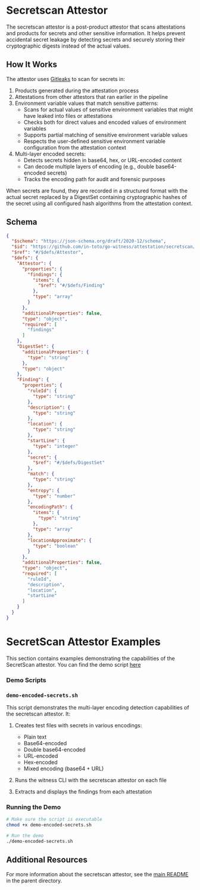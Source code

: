 # Secretscan Attestor

The secretscan attestor is a post-product attestor that scans attestations and products for secrets and other sensitive information. It helps prevent accidental secret leakage by detecting secrets and securely storing their cryptographic digests instead of the actual values.

## How It Works
The attestor uses [Gitleaks](https://github.com/zricethezav/gitleaks) to scan for secrets in:

1. Products generated during the attestation process
2. Attestations from other attestors that ran earlier in the pipeline
3. Environment variable values that match sensitive patterns:
   - Scans for actual values of sensitive environment variables that might have leaked into files or attestations
   - Checks both for direct values and encoded values of environment variables
   - Supports partial matching of sensitive environment variable values
   - Respects the user-defined sensitive environment variable configuration from the attestation context
4. Multi-layer encoded secrets:
   - Detects secrets hidden in base64, hex, or URL-encoded content
   - Can decode multiple layers of encoding (e.g., double base64-encoded secrets)
   - Tracks the encoding path for audit and forensic purposes

When secrets are found, they are recorded in a structured format with the actual secret replaced by a DigestSet containing cryptographic hashes of the secret using all configured hash algorithms from the attestation context.

## Schema
```json
{
  "$schema": "https://json-schema.org/draft/2020-12/schema",
  "$id": "https://github.com/in-toto/go-witness/attestation/secretscan/attestor",
  "$ref": "#/$defs/Attestor",
  "$defs": {
    "Attestor": {
      "properties": {
        "findings": {
          "items": {
            "$ref": "#/$defs/Finding"
          },
          "type": "array"
        }
      },
      "additionalProperties": false,
      "type": "object",
      "required": [
        "findings"
      ]
    },
    "DigestSet": {
      "additionalProperties": {
        "type": "string"
      },
      "type": "object"
    },
    "Finding": {
      "properties": {
        "ruleId": {
          "type": "string"
        },
        "description": {
          "type": "string"
        },
        "location": {
          "type": "string"
        },
        "startLine": {
          "type": "integer"
        },
        "secret": {
          "$ref": "#/$defs/DigestSet"
        },
        "match": {
          "type": "string"
        },
        "entropy": {
          "type": "number"
        },
        "encodingPath": {
          "items": {
            "type": "string"
          },
          "type": "array"
        },
        "locationApproximate": {
          "type": "boolean"
        }
      },
      "additionalProperties": false,
      "type": "object",
      "required": [
        "ruleId",
        "description",
        "location",
        "startLine"
      ]
    }
  }
}
```

# SecretScan Attestor Examples

This section contains examples demonstrating the capabilities of the SecretScan attestor. You can find the demo script [here](https://github.com/in-toto/go-witness/blob/main/attestation/secretscan/examples/demo-encoded-secrets.sh)

### Demo Scripts

### `demo-encoded-secrets.sh`

This script demonstrates the multi-layer encoding detection capabilities of the secretscan attestor. It:

1. Creates test files with secrets in various encodings:
   - Plain text
   - Base64-encoded
   - Double base64-encoded
   - URL-encoded
   - Hex-encoded
   - Mixed encoding (base64 + URL)

2. Runs the witness CLI with the secretscan attestor on each file

3. Extracts and displays the findings from each attestation

### Running the Demo

```sh
# Make sure the script is executable
chmod +x demo-encoded-secrets.sh

# Run the demo
./demo-encoded-secrets.sh
```

## Additional Resources

For more information about the secretscan attestor, see the [main README](https://github.com/in-toto/go-witness/blob/main/attestation/secretscan/README.md) in the parent directory.
